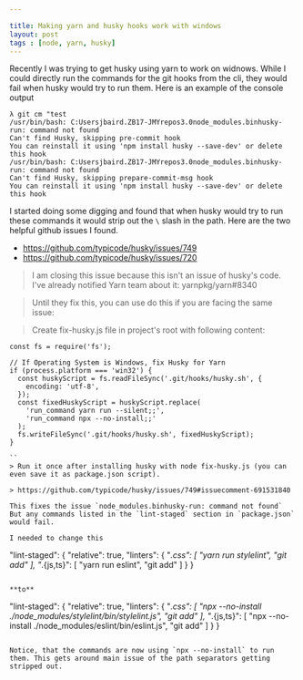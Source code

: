 ```yaml
--- 

title: Making yarn and husky hooks work with windows
layout: post
tags : [node, yarn, husky]
---
```


Recently I was trying to get husky using yarn to work on widnows. While I could directly run the commands for the git hooks from the cli, they would fail when husky would try to run them. Here is an example of the console output

```
λ git cm "test
/usr/bin/bash: C:Usersjbaird.ZB17-JMYrepos3.0node_modules.binhusky-run: command not found
Can't find Husky, skipping pre-commit hook
You can reinstall it using 'npm install husky --save-dev' or delete this hook
/usr/bin/bash: C:Usersjbaird.ZB17-JMYrepos3.0node_modules.binhusky-run: command not found
Can't find Husky, skipping prepare-commit-msg hook
You can reinstall it using 'npm install husky --save-dev' or delete this hook
```

I started doing some digging and found that when husky would try to run these commands it would strip out the `\` slash in the path. Here are the two helpful github issues I found.

* https://github.com/typicode/husky/issues/749
* https://github.com/typicode/husky/issues/720


> I am closing this issue because this isn't an issue of husky's code. I've already notified Yarn team about it: yarnpkg/yarn#8340

> Until they fix this, you can use do this if you are facing the same issue:

> Create fix-husky.js file in project's root with following content:
```
const fs = require('fs');

// If Operating System is Windows, fix Husky for Yarn
if (process.platform === 'win32') {
  const huskyScript = fs.readFileSync('.git/hooks/husky.sh', {
    encoding: 'utf-8',
  });
  const fixedHuskyScript = huskyScript.replace(
    'run_command yarn run --silent;;',
    'run_command npx --no-install;;'
  );
  fs.writeFileSync('.git/hooks/husky.sh', fixedHuskyScript);
}

``
> Run it once after installing husky with node fix-husky.js (you can even save it as package.json script).

> https://github.com/typicode/husky/issues/749#issuecomment-691531840

This fixes the issue `node_modules.binhusky-run: command not found` But any commands listed in the `lint-staged` section in `package.json` would fail. 

I needed to change this

```
  "lint-staged": {
    "relative": true,
    "linters": {
      "*.css": [
        "yarn run stylelint",
        "git add"
      ],
      "*.{js,ts}": [
        "yarn run eslint",
        "git add"
      ]
    }
  }
```

**to**

```
  "lint-staged": {
    "relative": true,
    "linters": {
      "*.css": [
        "npx --no-install  ./node_modules/stylelint/bin/stylelint.js",
        "git add"
      ],
      "*.{js,ts}": [
        "npx --no-install ./node_modules/eslint/bin/eslint.js",
        "git add"
      ]
    }
  }
```

Notice, that the commands are now using `npx --no-install` to run them. This gets around main issue of the path separators getting stripped out. 
